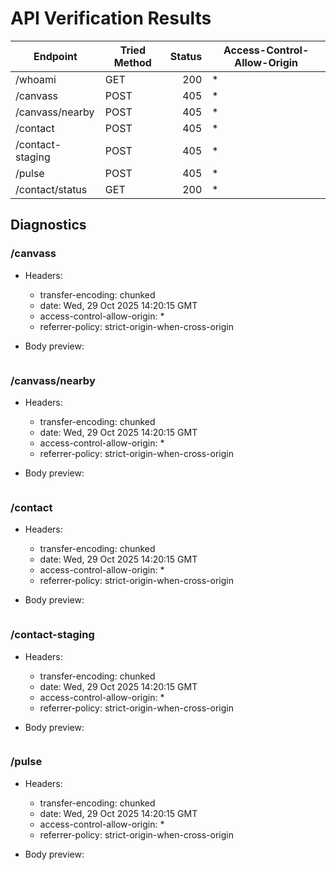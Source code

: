 # API Verification Results

| Endpoint | Tried Method | Status | Access-Control-Allow-Origin |
| --- | --- | ---: | --- |
| /whoami | GET | 200 | * |
| /canvass | POST | 405 | * |
| /canvass/nearby | POST | 405 | * |
| /contact | POST | 405 | * |
| /contact-staging | POST | 405 | * |
| /pulse | POST | 405 | * |
| /contact/status | GET | 200 | * |

## Diagnostics

### /canvass
- Headers:
  - transfer-encoding: chunked
  - date: Wed, 29 Oct 2025 14:20:15 GMT
  - access-control-allow-origin: *
  - referrer-policy: strict-origin-when-cross-origin

- Body preview:
```

```

### /canvass/nearby
- Headers:
  - transfer-encoding: chunked
  - date: Wed, 29 Oct 2025 14:20:15 GMT
  - access-control-allow-origin: *
  - referrer-policy: strict-origin-when-cross-origin

- Body preview:
```

```

### /contact
- Headers:
  - transfer-encoding: chunked
  - date: Wed, 29 Oct 2025 14:20:15 GMT
  - access-control-allow-origin: *
  - referrer-policy: strict-origin-when-cross-origin

- Body preview:
```

```

### /contact-staging
- Headers:
  - transfer-encoding: chunked
  - date: Wed, 29 Oct 2025 14:20:15 GMT
  - access-control-allow-origin: *
  - referrer-policy: strict-origin-when-cross-origin

- Body preview:
```

```

### /pulse
- Headers:
  - transfer-encoding: chunked
  - date: Wed, 29 Oct 2025 14:20:15 GMT
  - access-control-allow-origin: *
  - referrer-policy: strict-origin-when-cross-origin

- Body preview:
```

```
